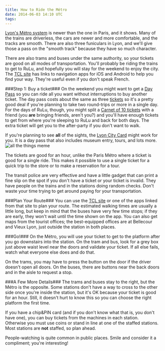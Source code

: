 ```yaml
---
title: How to Ride the Métro
date: 2014-06-03 14:10 UTC
tags:
---
```


[Lyon's Métro system](http://www.tcl.fr/Decouvrir-TCL/Le-reseau) is newer than
the one in Paris, and it shows. Many of the trains are driverless, the cars are
newer and more comfortable, and the tracks are smooth. There are also three
funiculars in Lyon, and we'll give those a pass on the "smooth track" because
they have so much character.

There are also trams and buses under the same authority, so your tickets are
good on all modes of transportation. You'll probably be riding the trains to
get to RuLu, and hopefully you will stay for the weekend to enjoy
the city. The [TCL site](http://tcl.fr) has links to navigation apps for iOS
and Android to help you find your way. They're useful even if you don't speak
French.

###Step 1: Buy a ticket###
On the weekend you might want to get a [Day
Pass](http://www.tcl.fr/Tarifs/Tickets/Tickets-Liberte/Ticket-Liberte-1-jour)
so you can ride all you want without interruptions to buy another ticket. The
day pass costs about the same as three
[tickets](http://www.tcl.fr/Tarifs/Tickets/Ticket-a-l-unite/Ticket-a-l-unite)
so it's a pretty good deal if you're planning to take two round-trips or more
in a single day.  For the days of RuLu, though, you might split a [Carnet of 10
tickets](http://www.tcl.fr/Tarifs/Tickets/Ticket-a-l-unite/Carnets-de-10-tickets)
with a friend (you **are** bringing friends, aren't you?) and you'll
have enough tickets to get from where you're sleeping to RuLu and back for both
days. The extra ticket will get you to the after-party if you don't want to
walk.

If you're planning to see **all** of the sights, the [Lyon City
Card](http://www.lyon-france.com/Lyon-City-Card/Commandez-votre-Lyon-City-Card)
might work for you. It is a day pass that also includes museum entry, tours,
and lots more.
![all the things meme](allthesights.jpg)

The tickets are good for an hour, unlike the Paris Métro where a ticket is good
for a single ride. This makes it possible to use a single ticket for a quick
trip to the store or to make a reservation for a tour.

The transit police are very effective and have a little gadget that can print a
fine slip on the spot if you don't have a ticket or your ticket is invalid.
They have people on the trains and in the stations doing random checks. Don't
waste your time trying to get around paying for your transportation.

###Plan Your Route###
You can use the [TCL site](http://tcl.fr) or one of the apps linked from that
site to plan your route. The estimated walking times are usually a little long,
but keep in mind that the buses have very few time stops; if they are early,
they won't wait until the time shown on the app. You can also get maps from the
tourist offices; the best-equipped offices are at Bellecour and Vieux Lyon,
just outside the station in both places.

###Go!###
On the Métro, you will use your ticket to get to the platform after you go
downstairs into the station. On the tram and bus, look for a grey box just
above waist level near the doors and validate your ticket. If all else fails,
watch what everyone else does and do that.

On the trams, you may have to press the button on the door if the driver
doesn't open all doors. On the buses, there are buttons near the back doors and
in the aisle to request a stop.

###A Few More Details###
The trams and buses stay to the right, but the Métro is the opposite. Some
stations don't have a way to cross to the other side once you're inside the
station, but it's OK because your ticket is good for an hour. Still, it doesn't
hurt to know this so you can choose the right platform the first time.

If you have a chip&PIN card (and if you don't know what that is, you don't have
one), you can buy tickets from the machines in each station. Otherwise you must
use coins or stand in line at one of the staffed stations. Most stations are
**not** staffed, so plan ahead.

People-watching is quite common in public places. Smile and consider it a
compliment; you're interesting!
